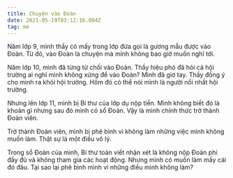 ```yaml
---
title: Chuyện vào Đoàn
date: 2021-05-19T03:12:16.004Z
tag: me
---
```

Năm lớp 9, mình thầy có mấy trong lớp đứa gọi là gương mẫu được vào Đoàn. Từ đó, vào Đoàn là chuyện mà mình không bao giờ muốn nghĩ tới.

Năm lớp 10, mình đã từng từ chối vào Đoàn. Thầy hiệu phó đã hỏi cả hội trường ai nghĩ mình không xứng để vào Đoàn? Mình đã giơ tay. Thầy đồng ý cho mình ra khỏi hội trường. Hôm đó có thể nói mình là người nổi nhất hội trường.

Nhưng lên lớp 11, mình bị Bí thư của lớp dụ nộp tiền. Mình không biết đó là khoản gì nhưng sau đó mình có sổ Đoàn. Vậy là mình chính thức trở thành Đoàn viên.

Trở thành Đoàn viên, mình bị phê bình vì không làm những việc mình không muốn làm. Thật sự là một điều vô lý.

Trong sổ Đoàn của mình, Bí thư toàn viết nhận xét là không nộp Đoàn phí đầy đủ và không tham gia các hoạt động. Nhưng mình có muốn làm mấy cái đó đâu. Tại sao lại phê bình mình vì những điều mình không làm?